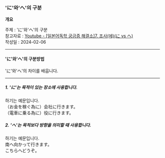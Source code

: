 ### 'に'와'へ'의 구분

**개요**

주제 : 'に'와'へ'의 구분<br>
참고자료 : [Youtube - [일본어독학 궁금증 해결소]7. 조사(에)(に vs へ)](https://youtu.be/3TerpglOhDk?si=vajbHxwiAMzyr-OV)<br>
작성일 : 2024-02-06<br>

---

#### 'に'와'へ'의 구분방법

'に'와'へ'의 차이를 배웁니다.<br>

---

##### 1. 'に'는 목적이 있는 장소에 사용합니다.

하기는 예문입니다.<br>
（お金を稼ぐ為に）会社に行きます。<br>
（電車に乗る為に）役に行きます。<br>

##### 2. 'へ'는 목적보다 방향을 의미할 때 사용합니다.

하기는 예문입니다.<br>
南へ向かって行きます。<br>
こちらへどうぞ。<br>
